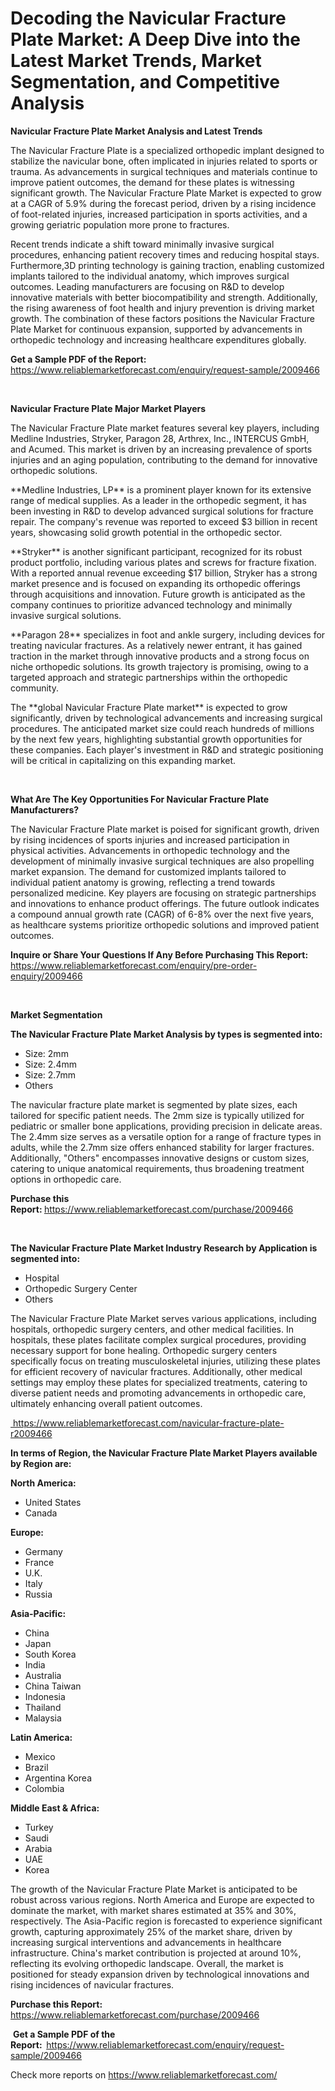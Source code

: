 <p><h1>Decoding the Navicular Fracture Plate Market: A Deep Dive into the Latest Market Trends, Market Segmentation, and Competitive Analysis</h1></p><p><strong>Navicular Fracture Plate Market Analysis and Latest Trends</strong></p>
<p><p>The Navicular Fracture Plate is a specialized orthopedic implant designed to stabilize the navicular bone, often implicated in injuries related to sports or trauma. As advancements in surgical techniques and materials continue to improve patient outcomes, the demand for these plates is witnessing significant growth. The Navicular Fracture Plate Market is expected to grow at a CAGR of 5.9% during the forecast period, driven by a rising incidence of foot-related injuries, increased participation in sports activities, and a growing geriatric population more prone to fractures.</p><p>Recent trends indicate a shift toward minimally invasive surgical procedures, enhancing patient recovery times and reducing hospital stays. Furthermore,3D printing technology is gaining traction, enabling customized implants tailored to the individual anatomy, which improves surgical outcomes. Leading manufacturers are focusing on R&D to develop innovative materials with better biocompatibility and strength. Additionally, the rising awareness of foot health and injury prevention is driving market growth. The combination of these factors positions the Navicular Fracture Plate Market for continuous expansion, supported by advancements in orthopedic technology and increasing healthcare expenditures globally.</p></p>
<p><strong>Get a Sample PDF of the Report:&nbsp;</strong> <a href="https://www.reliablemarketforecast.com/enquiry/request-sample/2009466?utm_campaign=2821&utm_medium=2&utm_source=Github&utm_content=ia&utm_term=05032025&utm_id=navicular-fracture-plate">https://www.reliablemarketforecast.com/enquiry/request-sample/2009466</a></p>
<p>&nbsp;</p>
<p><strong>Navicular Fracture Plate Major Market Players</strong></p>
<p><p>The Navicular Fracture Plate market features several key players, including Medline Industries, Stryker, Paragon 28, Arthrex, Inc., INTERCUS GmbH, and Acumed. This market is driven by an increasing prevalence of sports injuries and an aging population, contributing to the demand for innovative orthopedic solutions.</p><p>**Medline Industries, LP** is a prominent player known for its extensive range of medical supplies. As a leader in the orthopedic segment, it has been investing in R&D to develop advanced surgical solutions for fracture repair. The company's revenue was reported to exceed $3 billion in recent years, showcasing solid growth potential in the orthopedic sector.</p><p>**Stryker** is another significant participant, recognized for its robust product portfolio, including various plates and screws for fracture fixation. With a reported annual revenue exceeding $17 billion, Stryker has a strong market presence and is focused on expanding its orthopedic offerings through acquisitions and innovation. Future growth is anticipated as the company continues to prioritize advanced technology and minimally invasive surgical solutions.</p><p>**Paragon 28** specializes in foot and ankle surgery, including devices for treating navicular fractures. As a relatively newer entrant, it has gained traction in the market through innovative products and a strong focus on niche orthopedic solutions. Its growth trajectory is promising, owing to a targeted approach and strategic partnerships within the orthopedic community.</p><p>The **global Navicular Fracture Plate market** is expected to grow significantly, driven by technological advancements and increasing surgical procedures. The anticipated market size could reach hundreds of millions by the next few years, highlighting substantial growth opportunities for these companies. Each player's investment in R&D and strategic positioning will be critical in capitalizing on this expanding market.</p></p>
<p>&nbsp;</p>
<p><strong>What Are The Key Opportunities For Navicular Fracture Plate Manufacturers?</strong></p>
<p><p>The Navicular Fracture Plate market is poised for significant growth, driven by rising incidences of sports injuries and increased participation in physical activities. Advancements in orthopedic technology and the development of minimally invasive surgical techniques are also propelling market expansion. The demand for customized implants tailored to individual patient anatomy is growing, reflecting a trend towards personalized medicine. Key players are focusing on strategic partnerships and innovations to enhance product offerings. The future outlook indicates a compound annual growth rate (CAGR) of 6-8% over the next five years, as healthcare systems prioritize orthopedic solutions and improved patient outcomes.</p></p>
<p><strong>Inquire or Share Your Questions If Any Before Purchasing This Report:</strong> <a href="https://www.reliablemarketforecast.com/enquiry/pre-order-enquiry/2009466?utm_campaign=2821&utm_medium=2&utm_source=Github&utm_content=ia&utm_term=05032025&utm_id=navicular-fracture-plate">https://www.reliablemarketforecast.com/enquiry/pre-order-enquiry/2009466</a></p>
<p>&nbsp;</p>
<p><strong>Market Segmentation</strong></p>
<p><strong>The Navicular Fracture Plate Market Analysis by types is segmented into:</strong></p>
<p><ul><li>Size: 2mm</li><li>Size: 2.4mm</li><li>Size: 2.7mm</li><li>Others</li></ul></p>
<p><p>The navicular fracture plate market is segmented by plate sizes, each tailored for specific patient needs. The 2mm size is typically utilized for pediatric or smaller bone applications, providing precision in delicate areas. The 2.4mm size serves as a versatile option for a range of fracture types in adults, while the 2.7mm size offers enhanced stability for larger fractures. Additionally, "Others" encompasses innovative designs or custom sizes, catering to unique anatomical requirements, thus broadening treatment options in orthopedic care.</p></p>
<p><strong>Purchase this Report:&nbsp;</strong><a href="https://www.reliablemarketforecast.com/purchase/2009466?utm_campaign=2821&utm_medium=2&utm_source=Github&utm_content=ia&utm_term=05032025&utm_id=navicular-fracture-plate">https://www.reliablemarketforecast.com/purchase/2009466</a></p>
<p>&nbsp;</p>
<p><strong>The Navicular Fracture Plate Market Industry Research by Application is segmented into:</strong></p>
<p><ul><li>Hospital</li><li>Orthopedic Surgery Center</li><li>Others</li></ul></p>
<p><p>The Navicular Fracture Plate Market serves various applications, including hospitals, orthopedic surgery centers, and other medical facilities. In hospitals, these plates facilitate complex surgical procedures, providing necessary support for bone healing. Orthopedic surgery centers specifically focus on treating musculoskeletal injuries, utilizing these plates for efficient recovery of navicular fractures. Additionally, other medical settings may employ these plates for specialized treatments, catering to diverse patient needs and promoting advancements in orthopedic care, ultimately enhancing overall patient outcomes.</p></p>
<p><a href="https://www.reliablemarketforecast.com/navicular-fracture-plate-r2009466?utm_campaign=2821&utm_medium=2&utm_source=Github&utm_content=ia&utm_term=05032025&utm_id=navicular-fracture-plate">&nbsp;https://www.reliablemarketforecast.com/navicular-fracture-plate-r2009466</a></p>
<p><strong>In terms of Region, the Navicular Fracture Plate Market Players available by Region are:</strong></p>
<p>
    <p> <strong> North America: </strong>
        <ul>
            <li>United States</li>
            <li>Canada</li>
        </ul>
        </p> 
    <p> <strong> Europe: </strong>
        <ul>
            <li>Germany</li>
            <li>France</li>
            <li>U.K.</li>
            <li>Italy</li>
            <li>Russia</li>
        </ul>
        </p> 
    <p> <strong> Asia-Pacific: </strong>
        <ul>
            <li>China</li>
            <li>Japan</li>
            <li>South Korea</li>
            <li>India</li>
            <li>Australia</li>
            <li>China Taiwan</li>
            <li>Indonesia</li>
            <li>Thailand</li>
            <li>Malaysia</li>
        </ul>
        </p> 
    <p> <strong> Latin America: </strong>
        <ul>
            <li>Mexico</li>
            <li>Brazil</li>
            <li>Argentina Korea</li>
            <li>Colombia</li>
        </ul>
        </p> 
    <p> <strong> Middle East & Africa: </strong>
        <ul>
            <li>Turkey</li>
            <li>Saudi</li>
            <li>Arabia</li>
            <li>UAE</li>
            <li>Korea</li>
        </ul>
    </p>
    </p>
<p><p>The growth of the Navicular Fracture Plate Market is anticipated to be robust across various regions. North America and Europe are expected to dominate the market, with market shares estimated at 35% and 30%, respectively. The Asia-Pacific region is forecasted to experience significant growth, capturing approximately 25% of the market share, driven by increasing surgical interventions and advancements in healthcare infrastructure. China's market contribution is projected at around 10%, reflecting its evolving orthopedic landscape. Overall, the market is positioned for steady expansion driven by technological innovations and rising incidences of navicular fractures.</p></p>
<p><strong>Purchase this Report: </strong><a href="https://www.reliablemarketforecast.com/purchase/2009466?utm_campaign=2821&utm_medium=2&utm_source=Github&utm_content=ia&utm_term=05032025&utm_id=navicular-fracture-plate">https://www.reliablemarketforecast.com/purchase/2009466</a></p>
<p>&nbsp;<strong>Get a Sample PDF of the Report:&nbsp;&nbsp;</strong><a href="https://www.reliablemarketforecast.com/enquiry/request-sample/2009466?utm_campaign=2821&utm_medium=2&utm_source=Github&utm_content=ia&utm_term=05032025&utm_id=navicular-fracture-plate">https://www.reliablemarketforecast.com/enquiry/request-sample/2009466</a></p>
<p><strong></strong></p>
<p>Check more reports on <a href="https://www.reliablemarketforecast.com/?utm_campaign=2821&utm_medium=2&utm_source=Github&utm_content=ia&utm_term=05032025&utm_id=navicular-fracture-plate">https://www.reliablemarketforecast.com/</a></p>